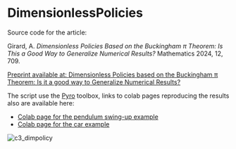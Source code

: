 # DimensionlessPolicies
Source code for the article:

Girard, A. _Dimensionless Policies Based on the Buckingham π Theorem: Is This a Good Way to Generalize Numerical Results?_ Mathematics 2024, 12, 709. <a href="https://doi.org/10.3390/math12050709">

Preprint available at:
<a href="https://arxiv.org/abs/2307.15852"> Dimensionless Policies based on the Buckingham π Theorem: Is it a good way to Generalize Numerical Results?</a>

The script use the <a href="https://github.com/SherbyRobotics/pyro">Pyro</a> toolbox, links to colab pages reproducing the results also are available here:

<ul>
  <li><a href="https://colab.research.google.com/drive/1kf3apyHlf5t7XzJ3uVM8mgDsneVK_63r?usp=sharing">Colab page for the pendulum swing-up example</a></li>
  <li><a href="https://colab.research.google.com/drive/1-CSiLKiNLqq9JC3EFLqjR1fRdICI7e7M?usp=share_link">Colab page for the car example</a></li>
</ul>

![c3_dimpolicy](https://github.com/alx87grd/DimensionlessPolicies/assets/16725496/694ffbfa-8793-4014-b6c4-144b349c07a2)
